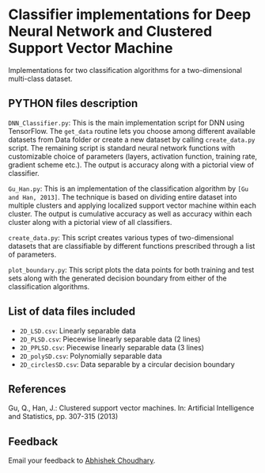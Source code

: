 # Classifier implementations for Deep Neural Network and Clustered Support Vector Machine
Implementations for two classification algorithms for a two-dimensional multi-class dataset.

## PYTHON files description
`DNN_Classifier.py`: This is the main implementation script for DNN using TensorFlow. The `get_data` routine lets you choose among different available datasets from Data folder or create a new dataset by calling `create_data.py` script. The remaining script is standard neural network functions with customizable choice of parameters (layers, activation function, training rate, gradient scheme etc.). The output is accuracy along with a pictorial view of classifier.

`Gu_Han.py`: This is an implementation of the classification algorithm by `[Gu and Han, 2013]`. The technique is based on dividing entire dataset into multiple clusters and applying localized support vector machine within each cluster. The output is cumulative accuracy as well as accuracy within each cluster along with a pictorial view of all classifiers.

`create_data.py`: This script creates various types of two-dimensional datasets that are classifiable by different functions prescribed through a list of parameters. 

`plot_boundary.py`: This script plots the data points for both training and test sets along with the generated decision boundary from either of the classification algorithms. 

## List of data files included
* `2D_LSD.csv`: Linearly separable data
* `2D_PLSD.csv`: Piecewise linearly separable data (2 lines)
* `2D_PPLSD.csv`: Piecewise linearly separable data (3 lines)
* `2D_polySD.csv`: Polynomially separable data
* `2D_circlesSD.csv`: Data separable by a circular decision boundary 


## References
Gu, Q., Han, J.: Clustered support vector machines. In: Artificial Intelligence and Statistics, pp. 307-315 (2013)

## Feedback
Email your feedback to <a href="mailto:abhi.achoudhary@gmail.com">Abhishek Choudhary</a>.
